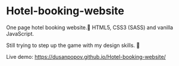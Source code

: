 # Hotel-booking-website
One page hotel booking website.🏨
HTML5, CSS3 (SASS) and vanilla JavaScript.

Still trying to step up the game with my design skills. 🙏

Live demo: https://dusanpopov.github.io/Hotel-booking-website/

